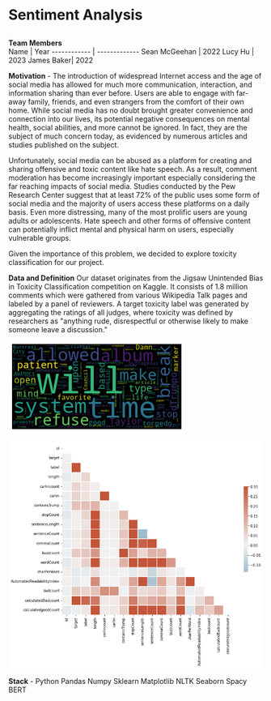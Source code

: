 # Sentiment Analysis
### 
##  



**Team Members**  
Name | Year
------------ | -------------
Sean McGeehan | 2022
Lucy Hu | 2023
James Baker| 2022


**Motivation**  -
The introduction of widespread Internet access and the age of social media has allowed for much more communication, interaction, and information sharing than ever before. Users are able to engage with far-away family, friends, and even strangers from the comfort of their own home. While social media has no doubt brought greater convenience and connection into our lives, its potential negative consequences on mental health, social abilities, and more cannot be ignored. In fact, they are the subject of much concern today, as evidenced by numerous articles and studies published on the subject.

Unfortunately, social media can be abused as a platform for creating and sharing offensive and toxic content like hate speech. As a result, comment moderation has become increasingly important especially considering the far reaching impacts of social media. Studies conducted by the Pew Research Center suggest that at least 72% of the public uses some form of social media and the majority of users access these platforms on a daily basis. Even more distressing, many of the most prolific users are young adults or adolescents. Hate speech and other forms of offensive content can potentially inflict mental and physical harm on users, especially vulnerable groups.

Given the importance of this problem, we decided to explore toxicity classification for our project.


**Data and Definition**
Our dataset originates from the Jigsaw Unintended Bias in Toxicity Classification competition on Kaggle. It consists of 1.8 million comments which were gathered from various Wikipedia Talk pages and labeled by a panel of reviewers. A target toxicity label was generated by aggregating the ratings of all judges, where toxicity was defined by researchers as "anything rude, disrespectful or otherwise likely to make someone leave a discussion."


![alt text](https://github.com/seanmcgeehan/Toxic-Sentiment-analysis/blob/main/word%20cloud.png?raw=true)

![alt text](https://github.com/seanmcgeehan/Toxic-Sentiment-analysis/blob/main/download.png?raw=true)


**Stack** -
Python
Pandas
Numpy
Sklearn
Matplotlib
NLTK
Seaborn
Spacy
BERT


